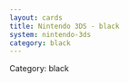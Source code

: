 ```yaml
---
layout: cards
title: Nintendo 3DS - black
system: nintendo-3ds
category: black
---
```

<div class="alert alert-secondary mb-4"><span class="i18n innerHTML-category">Category: </span><span class="i18n innerHTML-cat-black">black</span></div>
